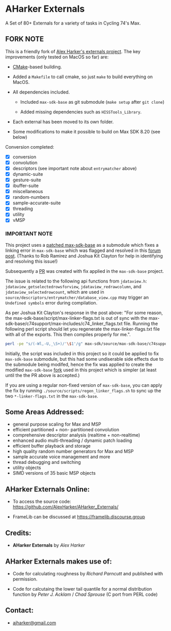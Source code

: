 # AHarker Externals

A Set of 80+ Externals for a variety of tasks in Cycling 74's Max.


## FORK NOTE

This is a friendly fork of [Alex Harker's externals project](https://github.com/AlexHarker/AHarker_Externals/). The key improvements (only tested on MacOS so far) are:

- [CMake](https://cmake.org)-based building.

- Added a `Makefile` to call cmake, so just `make` to build everything on MacOS.

- All dependencies included.

	- Included `max-sdk-base` as git submodule (`make setup` after `git clone`)

	- Added missing dependencies such as `HISSTools_Library`.

- Each external has been moved to its own folder.

- Some modifications to make it possible to build on Max SDK 8.20 (see below)

Conversion completed:

- [x] conversion
- [x] convolution
- [x] descriptors (see important note about `entrymatcher` above)
- [x] dynamic-suite
- [x] gesture-suite
- [x] ibuffer-suite
- [x] miscellaneous
- [x] random-numbers
- [x] sample-accurate-suite
- [x] threading
- [x] utility
- [x] vMSP

### IMPORTANT NOTE

This project uses a [patched max-sdk-base](https://github.com/shakfu/max-sdk-base) as a submodule which fixes a linking error in `max-sdk-base` which was flagged and resolved in this [forum post](https://cycling74.com/forums/missing-jdataview-methods-in-max-sdk-820?replyPage=1#reply-67fdbe503bd53f00135c8827). (Thanks to Rob Ramirez and Joshua Kit Clayton for help in identifying and resolving this issue!)

Subsequently a [PR](https://github.com/Cycling74/max-sdk-base/pull/13) was created with fix applied in the `max-sdk-base` project.

The issue is related to the following api functions from `jdataview.h`: `jdataview_getselectedrowsforview`,  `jdataview_redrawcolumn`, and `jdataview_selectedrowcount`, which are used in `source/descriptors/entrymatcher/database_view.cpp` may trigger an `Undefined symbols` error during compilation.

As per Joshua Kit Clayton's response in the post above: "For some reason, the max-sdk-base/script/max-linker-flags.txt is out of sync with the max-sdk-base/c74support/max-includes/c74_linker_flags.txt file. Running the following perl script should let you regenerate the max-linker-flags.txt file with all of the exports. This then compiles properly for me.". 

```sh
perl -pe "s/(-Wl,-U,_\S+)/'\$1'/g" max-sdk/source/max-sdk-base/c74support/max-includes/c74_linker_flags.txt > max-sdk/source/max-sdk-base/script/max-linker-flags.txt
```

Initially, the script was included in this project so it could be applied to fix `max-sdk-base` submodule, but this had some undiserable side effects due to the submodule being modifed, hence the fix was applied to create the modified `max-sdk-base` [fork](https://github.com/shakfu/max-sdk-base) used in this project which is simpler (at least until the the PR above is accepted.)

If you are using a regular non-fixed version of `max-sdk-base`, you can apply the fix by running `./source/scripts/regen_linker_flags.sh` to sync up the two `*-linker-flags.txt` in the `max-sdk-base`.

## Some Areas Addressed:

- general purpose scaling for Max and MSP
- efficient partitioned + non- partitioned convolution
- comprehensive descriptor analysis (realtime + non-realtime)
- enhanced audio multi-threading / dynamic patch loading
- efficient buffer playback and storage
- high quality random number generators for Max and MSP
- sample accurate voice management and more
- thread debugging and switching
- utility objects
- SIMD versions of 35 basic MSP objects

## AHarker Externals Online:

- To access the source code: https://github.com/AlexHarker/AHarker_Externals/

- FrameLib can be discussed at https://framelib.discourse.group

## Credits:

- **AHarker Externals** by *Alex Harker* <br>

## AHarker Externals makes use of:

- Code for calculating roughness by *Richard Parncutt* and published with permission.

- Code for calcutaing the lower tail quantile for a normal distribution function by *Peter J. Acklam* / *Chad Sprouse* (C port from PERL code)


## Contact:

- ajharker@gmail.com
